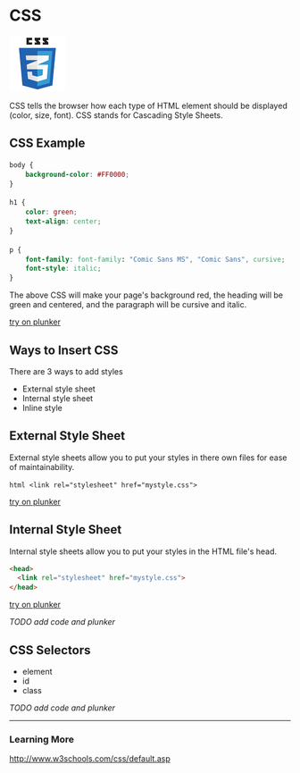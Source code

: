 # CSS

![CSS3 Logo](images/css3logo.png)

CSS tells the browser how each type of HTML element should be displayed (color, size, font).  CSS stands for Cascading Style Sheets.



## CSS Example

```css
body {
    background-color: #FF0000;
}

h1 {
    color: green;
    text-align: center;
}

p {
    font-family: font-family: "Comic Sans MS", "Comic Sans", cursive;
    font-style: italic;
}
```
The above CSS will make your page's background red, the heading will be green and centered, and the paragraph will be cursive and italic.

[try on plunker](http://plnkr.co/edit/0mIhNvQ8fGF0VWvpgnNo?p=preview)







## Ways to Insert CSS
There are 3 ways to add styles
* External style sheet
* Internal style sheet
* Inline style


## External Style Sheet
External style sheets allow you to put your styles in there own files for ease of maintainability.

```html <link rel="stylesheet" href="mystyle.css">```

[try on plunker](http://plnkr.co/edit/fen6KwOWV1ghucIlOomw?p=preview)

## Internal Style Sheet
Internal style sheets allow you to put your styles in the HTML file's head.

```html
<head>
  <link rel="stylesheet" href="mystyle.css">
</head>
```

[try on plunker](http://plnkr.co/edit/3YGGCJduQGetaxMQ4UmL?p=preview)

*TODO add code and plunker*
 

## CSS Selectors
* element
* id
* class

*TODO add code and plunker*




---
### Learning More
http://www.w3schools.com/css/default.asp